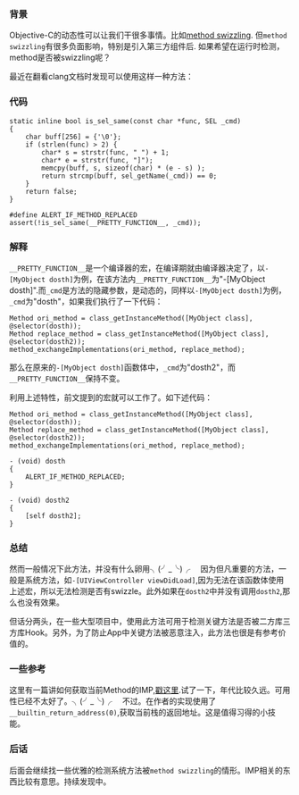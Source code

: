 ### 背景

Objective-C的动态性可以让我们干很多事情。比如[method swizzling](http://nshipster.com/method-swizzling/).
但`method swizzling`有很多负面影响，特别是引入第三方组件后. 如果希望在运行时检测，method是否被swizzling呢？

最近在翻看clang文档时发现可以使用这样一种方法：

### 代码

```
static inline bool is_sel_same(const char *func, SEL _cmd)
{
    char buff[256] = {'\0'};
    if (strlen(func) > 2) {
        char* s = strstr(func, " ") + 1;
        char* e = strstr(func, "]");
        memcpy(buff, s, sizeof(char) * (e - s) );
        return strcmp(buff, sel_getName(_cmd)) == 0;
    }
    return false;
}

#define ALERT_IF_METHOD_REPLACED assert(!is_sel_same(__PRETTY_FUNCTION__, _cmd));
```

### 解释

`__PRETTY_FUNCTION__`是一个编译器的宏，在编译期就由编译器决定了，以`-[MyObject dosth]`为例，在该方法内`__PRETTY_FUNCTION__`为"-[MyObject dosth]".而`_cmd`是方法的隐藏参数，是动态的，同样以`-[MyObject dosth]`为例，`_cmd`为"dosth"，如果我们执行了一下代码：

```
Method ori_method = class_getInstanceMethod([MyObject class], @selector(dosth));
Method replace_method = class_getInstanceMethod([MyObject class], @selector(dosth2));
method_exchangeImplementations(ori_method, replace_method);
```

那么在原来的`-[MyObject dosth]`函数体中，`_cmd`为"dosth2"，而`__PRETTY_FUNCTION__`保持不变。

利用上述特性，前文提到的宏就可以工作了。如下述代码：

```
Method ori_method = class_getInstanceMethod([MyObject class], @selector(dosth));
Method replace_method = class_getInstanceMethod([MyObject class], @selector(dosth2));
method_exchangeImplementations(ori_method, replace_method);

- (void) dosth
{
    ALERT_IF_METHOD_REPLACED;
}

- (void) dosth2
{
    [self dosth2];
}
```

### 总结

然而一般情况下此方法，并没有什么卵用╮(╯_╰)╭　
因为但凡重要的方法，一般是系统方法，如`-[UIViewController viewDidLoad]`,因为无法在该函数体使用上述宏，所以无法检测是否有swizzle。此外如果在`dosth2`中并没有调用`dosth2`,那么也没有效果。

但话分两头，在一些大型项目中，使用此方法可用于检测关键方法是否被二方库三方库Hook。另外，为了防止App中关键方法被恶意注入，此方法也很是有参考价值的。

### 一些参考

这里有一篇讲如何获取当前Method的IMP,[戳这里](http://www.cocoawithlove.com/2008/02/imp-of-current-method.html).试了一下，年代比较久远。可用性已经不太好了。╮(╯_╰)╭　
不过。在作者的实现使用了`__builtin_return_address(0)`,获取当前栈的返回地址。这是值得习得的小技能。

### 后话

后面会继续找一些优雅的检测系统方法被`method swizzling`的情形。IMP相关的东西比较有意思。持续发现中。